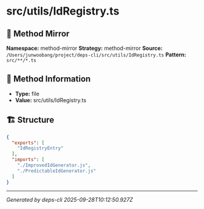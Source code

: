 # src/utils/IdRegistry.ts

## 🔧 Method Mirror

**Namespace:** method-mirror
**Strategy:** method-mirror
**Source:** `/Users/junwoobang/project/deps-cli/src/utils/IdRegistry.ts`
**Pattern:** `src/**/*.ts`

## 📝 Method Information

- **Type:** file
- **Value:** src/utils/IdRegistry.ts

## 🏗️ Structure

```json
{
  "exports": [
    "IdRegistryEntry"
  ],
  "imports": [
    "./ImprovedIdGenerator.js",
    "./PredictableIdGenerator.js"
  ]
}
```

---
*Generated by deps-cli 2025-09-28T10:12:50.927Z*
